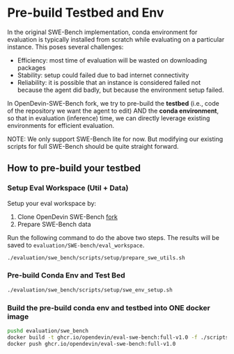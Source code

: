 # Pre-build Testbed and Env

In the original SWE-Bench implementation, conda environment for evaluation is typically installed from scratch while evaluating on a particular instance. This poses several challenges:

- Efficiency: most time of evaluation will be wasted on downloading packages
- Stability: setup could failed due to bad internet connectivity
- Reliability: it is possible that an instance is considered failed not because the agent did badly, but because the environment setup failed.

In OpenDevin-SWE-Bench fork, we try to pre-build the **testbed** (i.e., code of the repository we want the agent to edit) AND the **conda environment**, so that in evaluation (inference) time, we can directly leverage existing environments for efficient evaluation.

NOTE: We only support SWE-Bench lite for now. But modifying our existing scripts for full SWE-Bench should be quite straight forward.

## How to pre-build your testbed

### Setup Eval Workspace (Util + Data)

Setup your eval workspace by:
1. Clone OpenDevin SWE-Bench [fork](https://github.com/OpenDevin/OD-SWE-bench.git)
2. Prepare SWE-Bench data

Run the following command to do the above two steps. The results will be saved to `evaluation/SWE-bench/eval_workspace`.

```bash
./evaluation/swe_bench/scripts/setup/prepare_swe_utils.sh
```

### Pre-build Conda Env and Test Bed

```bash
./evaluation/swe_bench/scripts/setup/swe_env_setup.sh
```

### Build the pre-build conda env and testbed into ONE docker image

```bash
pushd evaluation/swe_bench
docker build -t ghcr.io/opendevin/eval-swe-bench:full-v1.0 -f ./scripts/docker/Dockerfile.full.v1.0 .
docker push ghcr.io/opendevin/eval-swe-bench:full-v1.0
```
